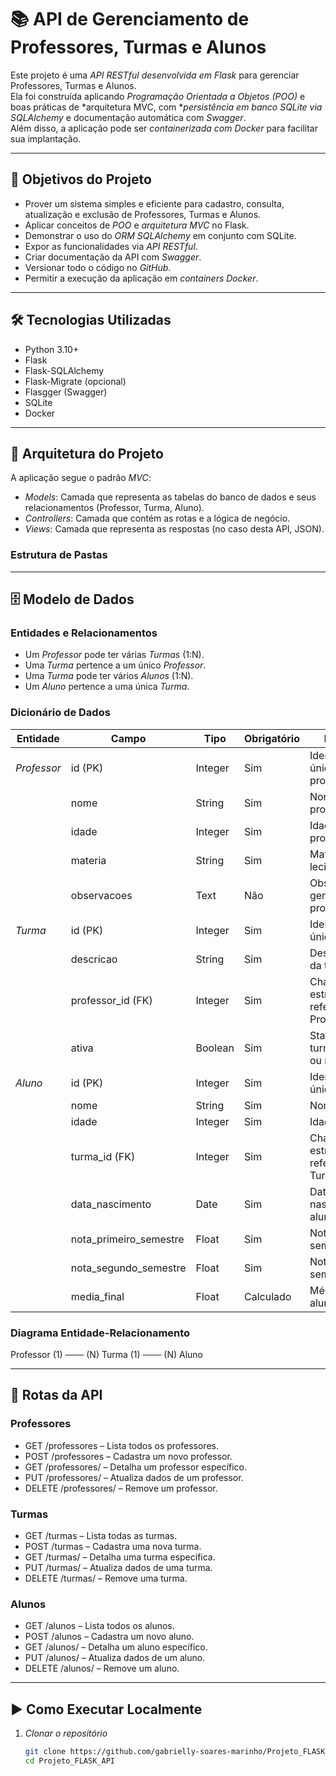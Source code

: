 # 📚 API de Gerenciamento de Professores, Turmas e Alunos

Este projeto é uma *API RESTful desenvolvida em Flask* para gerenciar Professores, Turmas e Alunos.  
Ela foi construída aplicando *Programação Orientada a Objetos (POO)* e boas práticas de *arquitetura MVC, com **persistência em banco SQLite via SQLAlchemy* e documentação automática com *Swagger*.  
Além disso, a aplicação pode ser *containerizada com Docker* para facilitar sua implantação.

---

## 🎯 Objetivos do Projeto
- Prover um sistema simples e eficiente para cadastro, consulta, atualização e exclusão de Professores, Turmas e Alunos.
- Aplicar conceitos de *POO* e *arquitetura MVC* no Flask.
- Demonstrar o uso do *ORM SQLAlchemy* em conjunto com SQLite.
- Expor as funcionalidades via *API RESTful*.
- Criar documentação da API com *Swagger*.
- Versionar todo o código no *GitHub*.
- Permitir a execução da aplicação em *containers Docker*.

---

## 🛠️ Tecnologias Utilizadas
- Python 3.10+
- Flask
- Flask-SQLAlchemy
- Flask-Migrate (opcional)
- Flasgger (Swagger)
- SQLite
- Docker

---

## 📐 Arquitetura do Projeto

A aplicação segue o padrão *MVC*:

- *Models*: Camada que representa as tabelas do banco de dados e seus relacionamentos (Professor, Turma, Aluno).
- *Controllers*: Camada que contém as rotas e a lógica de negócio.
- *Views*: Camada que representa as respostas (no caso desta API, JSON).

### Estrutura de Pastas

---

## 🗄️ Modelo de Dados

### Entidades e Relacionamentos

- Um *Professor* pode ter várias *Turmas* (1:N).
- Uma *Turma* pertence a um único *Professor*.
- Uma *Turma* pode ter vários *Alunos* (1:N).
- Um *Aluno* pertence a uma única *Turma*.

### Dicionário de Dados

| Entidade | Campo | Tipo | Obrigatório | Descrição |
|----------|-------|------|-------------|-----------|
| *Professor* | id (PK) | Integer | Sim | Identificador único do professor |
| | nome | String | Sim | Nome do professor |
| | idade | Integer | Sim | Idade do professor |
| | materia | String | Sim | Matéria lecionada |
| | observacoes | Text | Não | Observações gerais sobre o professor |
| *Turma* | id (PK) | Integer | Sim | Identificador único da turma |
| | descricao | String | Sim | Descrição/nome da turma |
| | professor_id (FK) | Integer | Sim | Chave estrangeira referenciando Professor |
| | ativa | Boolean | Sim | Status se a turma está ativa ou não |
| *Aluno* | id (PK) | Integer | Sim | Identificador único do aluno |
| | nome | String | Sim | Nome do aluno |
| | idade | Integer | Sim | Idade do aluno |
| | turma_id (FK) | Integer | Sim | Chave estrangeira referenciando Turma |
| | data_nascimento | Date | Sim | Data de nascimento do aluno |
| | nota_primeiro_semestre | Float | Sim | Nota do 1º semestre |
| | nota_segundo_semestre | Float | Sim | Nota do 2º semestre |
| | media_final | Float | Calculado | Média final do aluno |

### Diagrama Entidade-Relacionamento
Professor (1) ─── (N) Turma (1) ─── (N) Aluno

---

## 🔗 Rotas da API

### Professores
- GET /professores – Lista todos os professores.
- POST /professores – Cadastra um novo professor.
- GET /professores/<id> – Detalha um professor específico.
- PUT /professores/<id> – Atualiza dados de um professor.
- DELETE /professores/<id> – Remove um professor.

### Turmas
- GET /turmas – Lista todas as turmas.
- POST /turmas – Cadastra uma nova turma.
- GET /turmas/<id> – Detalha uma turma específica.
- PUT /turmas/<id> – Atualiza dados de uma turma.
- DELETE /turmas/<id> – Remove uma turma.

### Alunos
- GET /alunos – Lista todos os alunos.
- POST /alunos – Cadastra um novo aluno.
- GET /alunos/<id> – Detalha um aluno específico.
- PUT /alunos/<id> – Atualiza dados de um aluno.
- DELETE /alunos/<id> – Remove um aluno.

---

## ▶️ Como Executar Localmente

1. *Clonar o repositório*
   ```bash
   git clone https://github.com/gabrielly-soares-marinho/Projeto_FLASK_API.git
   cd Projeto_FLASK_API